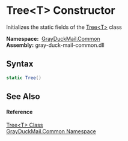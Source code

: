 Tree&lt;T> Constructor
======================
Initializes the static fields of the [Tree&lt;T>][1] class

  **Namespace:**  [GrayDuckMail.Common][2]  
  **Assembly:** gray-duck-mail-common.dll

Syntax
------

```csharp
static Tree()
```


See Also
--------

#### Reference
[Tree&lt;T> Class][1]  
[GrayDuckMail.Common Namespace][2]  

[1]: README.md
[2]: ../README.md
